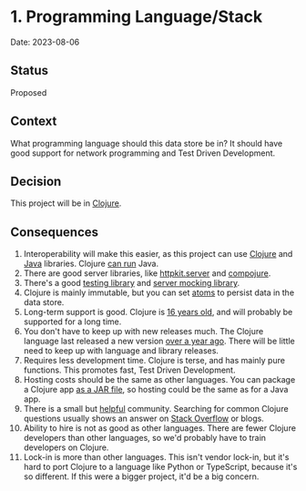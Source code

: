 # 1. Programming Language/Stack
Date: 2023-08-06

## Status
Proposed

## Context
What programming language should this data store be in? It should have good support for network programming and Test Driven Development.

## Decision
This project will be in [Clojure](https://clojure.org/).

## Consequences
1. Interoperability will make this easier, as this project can use [Clojure](https://redis.io/resources/clients/#clojure) and [Java](https://redis.io/resources/clients/) libraries. Clojure [can run](https://clojure.org/reference/java_interop) Java.
2. There are good server libraries, like [httpkit.server](https://http-kit.github.io/http-kit/org.httpkit.server.html) and [compojure](http://weavejester.github.io/compojure/compojure.core.html).
3. There's a good [testing library](https://clojure.github.io/clojure/clojure.test-api.html) and [server mocking library](https://github.com/ring-clojure/ring-mock).
4. Clojure is mainly immutable, but you can set [atoms](https://clojure.org/reference/atoms) to persist data in the data store.
5. Long-term support is good. Clojure is [16 years old](https://en.wikipedia.org/wiki/Clojure), and will probably be supported for a long time.
6. You don't have to keep up with new releases much. The Clojure language last released a new version [over a year ago](https://clojure.org/releases/downloads). There will be little need to keep up with language and library releases.
7. Requires less development time. Clojure is terse, and has mainly pure functions. This promotes fast, Test Driven Development.
8. Hosting costs should be the same as other languages. You can package a Clojure app [as a JAR file](https://www.braveclojure.com/java/), so hosting could be the same as for a Java app.
9. There is a small but [helpful](https://clojure.org/news/2022/06/02/state-of-clojure-2022) community. Searching for common Clojure questions usually shows an answer on [Stack Overflow](https://stackoverflow.com/) or blogs.
9. Ability to hire is not as good as other languages. There are fewer Clojure developers than other languages, so we'd probably have to train developers on Clojure.
10. Lock-in is more than other languages. This isn't vendor lock-in, but it's hard to port Clojure to a language like Python or TypeScript, because it's so different. If this were a bigger project, it'd be a big concern.
